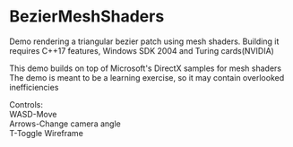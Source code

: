 # BezierMeshShaders
 Demo rendering a triangular bezier patch using mesh shaders. 
 Building it requires C++17 features, Windows SDK 2004 and Turing cards(NVIDIA)
 
 This demo builds on top of Microsoft's DirectX samples for mesh shaders
 The demo is meant to be a learning exercise, so it may contain overlooked inefficiencies
 
 Controls:\
WASD-Move\
Arrows-Change camera angle\
T-Toggle Wireframe
